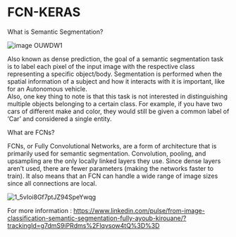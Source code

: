 # FCN-KERAS


What is Semantic Segmentation?

![image OUWDW1](https://user-images.githubusercontent.com/99510125/204311464-aff36e84-6684-417e-b67b-e3cc6f04cf1c.png)


Also known as dense prediction, the goal of a semantic segmentation task is to label each pixel of the input image with the respective class representing a specific object/body. Segmentation is performed when the spatial information of a subject and how it interacts with it is important, like for an Autonomous vehicle.  
Also, one key thing to note is that this task is not interested in distinguishing multiple objects belonging to a certain class. For example, if you have two cars of different make and color, they would still be given a common label of ‘Car’ and considered a single entity. 

What are FCNs?
 
FCNs, or Fully Convolutional Networks, are a form of architecture that is primarily used for semantic segmentation. Convolution, pooling, and upsampling are the only locally linked layers they use. Since dense layers aren’t used, there are fewer parameters (making the networks faster to train). It also means that an FCN can handle a wide range of image sizes since all connections are local. 

![1_5vIoi8Gf7ptJZ94SpeYwqg](https://user-images.githubusercontent.com/99510125/204311624-90eef90d-ec03-4844-97a3-9c36eff52960.png)


For more information : https://www.linkedin.com/pulse/from-image-classification-semantic-segmentation-fully-ayoub-kirouane/?trackingId=g7dmS9iPRdms%2Flqvsow4tQ%3D%3D

